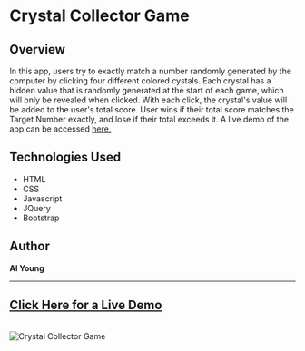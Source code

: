# Crystal Collector Game

## Overview

In this app, users try to exactly match a number randomly generated by the computer by clicking four different colored cystals.  Each crystal has a hidden value that is randomly generated at the start of each game, which will only be revealed when clicked. With each click, the crystal's value will be added to the user's total score. User wins if their total score matches the Target Number exactly, and lose if their total exceeds it.  A live demo of the app can be accessed [here.](https://packleader206.github.io/unit-4-game/)

## Technologies Used

- HTML
- CSS
- Javascript
- JQuery
- Bootstrap

## Author

<strong>Al Young</strong>
<hr>

## [Click Here for a Live Demo](https://packleader206.github.io/unit-4-game/)
<br>

<img src="https://packleader206.github.io/unit-4-game/assets/images/crystalCollector_screenshot.png" alt="Crystal Collector Game">
